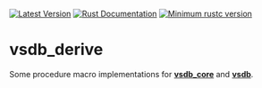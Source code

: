 [![Latest Version](https://img.shields.io/crates/v/vsdb_derive.svg)](https://crates.io/crates/vsdb_derive)
[![Rust Documentation](https://img.shields.io/badge/api-rustdoc-blue.svg)](https://docs.rs/vsdb_derive)
[![Minimum rustc version](https://img.shields.io/badge/rustc-1.60+-lightgray.svg)](https://github.com/rust-random/rand#rust-version-requirements)

# vsdb_derive

Some procedure macro implementations for [**vsdb_core**](https://crates.io/crates/vsdb_core) and [**vsdb**](https://crates.io/crates/vsdb).
